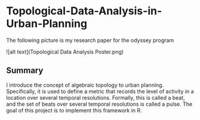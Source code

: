 # Topological-Data-Analysis-in-Urban-Planning

The following picture is my research paper for the odyssey program

![alt text](Topological Data Analysis Poster.png)

## Summary
I introduce the concept of algebraic topology to urban planning. Specifically, it is used to define a metric that records the level of activity in a location over several temporal resolutions. Formally, this is called a beat, and the set of beats over several temporal resolutions is called a pulse. The goal of this project is to implement this framework in R.
